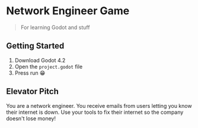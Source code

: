 # Network Engineer Game

> For learning Godot and stuff

## Getting Started

1. Download Godot 4.2
2. Open the `project.godot` file
3. Press run 😁

## Elevator Pitch

You are a network engineer. You receive emails from users letting you know their internet is down. Use your tools to fix their internet so the company doesn't lose money!